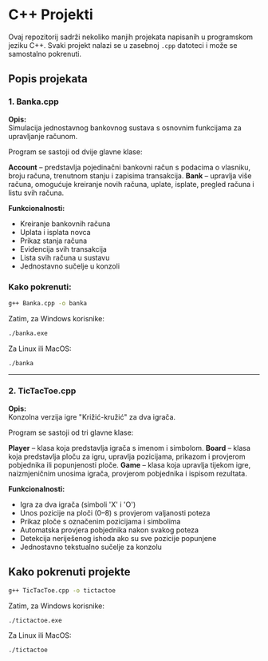 # C++ Projekti

Ovaj repozitorij sadrži nekoliko manjih projekata napisanih u programskom jeziku C++. Svaki projekt nalazi se u zasebnoj `.cpp` datoteci i može se samostalno pokrenuti.

## Popis projekata

### 1. Banka.cpp

**Opis:**  
Simulacija jednostavnog bankovnog sustava s osnovnim funkcijama za upravljanje računom.

Program se sastoji od dvije glavne klase:

**Account** – predstavlja pojedinačni bankovni račun s podacima o vlasniku, broju računa, trenutnom stanju i zapisima transakcija.
**Bank** – upravlja više računa, omogućuje kreiranje novih računa, uplate, isplate, pregled računa i listu svih računa.

**Funkcionalnosti:**
- Kreiranje bankovnih računa
- Uplata i isplata novca
- Prikaz stanja računa
- Evidencija svih transakcija
- Lista svih računa u sustavu
- Jednostavno sučelje u konzoli
  
### Kako pokrenuti:

```bash
g++ Banka.cpp -o banka
```
Zatim, za Windows korisnike:
```bash
./banka.exe
```
Za Linux ili MacOS:
```bash
./banka
```


---

### 2. TicTacToe.cpp

**Opis:**  
Konzolna verzija igre "Križić-kružić" za dva igrača.

Program se sastoji od tri glavne klase:

**Player** – klasa koja predstavlja igrača s imenom i simbolom.
**Board** – klasa koja predstavlja ploču za igru, upravlja pozicijama, prikazom i provjerom pobjednika ili popunjenosti ploče.
**Game** – klasa koja upravlja tijekom igre, naizmjeničnim unosima igrača, provjerom pobjednika i ispisom rezultata.

**Funkcionalnosti:**
- Igra za dva igrača (simboli 'X' i 'O')
- Unos pozicije na ploči (0–8) s provjerom valjanosti poteza
- Prikaz ploče s označenim pozicijama i simbolima
- Automatska provjera pobjednika nakon svakog poteza
- Detekcija neriješenog ishoda ako su sve pozicije popunjene
- Jednostavno tekstualno sučelje za konzolu

## Kako pokrenuti projekte

```bash
g++ TicTacToe.cpp -o tictactoe
```
Zatim, za Windows korisnike:
```bash
./tictactoe.exe
```
Za Linux ili MacOS:
```bash
./tictactoe
```
